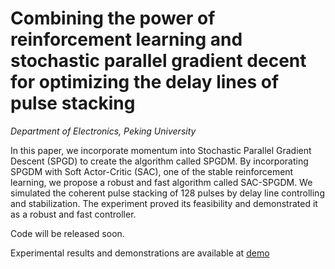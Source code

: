 # Combining the power of reinforcement learning and stochastic parallel gradient decent for optimizing the delay lines of pulse stacking

*Department of Electronics, Peking University*

In this paper, we incorporate momentum into Stochastic Parallel Gradient Descent (SPGD) to create the algorithm called SPGDM. By incorporating  SPGDM with Soft Actor-Critic (SAC), one of the stable reinforcement learning, we propose a robust and fast algorithm called SAC-SPGDM. We simulated the coherent pulse stacking of 128 pulses by delay line controlling and stabilization. The experiment proved its feasibility and demonstrated it as a robust and fast controller. 

Code will be released soon.

Experimental results and demonstrations are available at [demo](demo)
